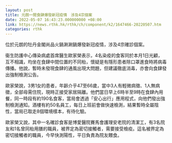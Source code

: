 ```yaml
---
layout: post
title: 元朗一間食肆爆發新冠疫情　涉及4宗個案
date: 2022-05-07 16:43:23.000000000 +08:00
link: https://news.rthk.hk/rthk/ch/component/k2/1647466-20220507.htm
categories: rthk
---
```


位於元朗的牡丹金閣尚品火鍋涮涮鍋爆發新冠疫情，涉及4宗確診個案。

衞生防護中心傳染病處首席醫生歐家榮表示，4名染疫的食客同於本月1日光顧，互不相識，均坐在食肆中間位置的不同枱，懷疑是有隱形患者除口罩進食時將病毒傳播。他說，暫時未發現食肆的通風出現大問題，但建議徹底消毒，亦會向食肆發出強制檢測公告。

歐家榮說，3男1女的患者，年齡介乎47至66歲，當中3人有輕微病徵、1人無病徵，全部毋需住院，現時正接受家居隔離。他們當日早上6時半至9時在食肆內用餐，同一時段有約190名食客，當局會透過「安心出行」應用程式，向他們發出強制檢測通知。酒樓有約50名員工，每日上班前會做快速檢測，結果暫時全屬陰性，當局已取走8個環境樣本，有待化驗。

歐家榮又說，其中一名確診食客是博愛醫院賽馬會護理安老院的清潔工，有3名院友和1名曾同枱用膳的職員，被界定為密切接觸者，需要接受檢疫。這名被界定為密切接觸者的職員，今早快測陽性，平日負責為院友餵食。
